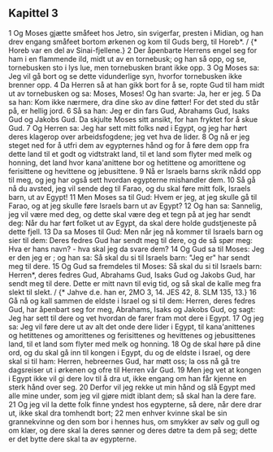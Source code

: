 ## Kapittel 3

1 Og Moses gjætte småfeet hos Jetro, sin svigerfar, presten i Midian, og han drev engang småfeet bortom ørkenen og kom til Guds berg, til Horeb*. / {* Horeb var en del av Sinai-fjellene.}
2 Der åpenbarte Herrens engel seg for ham i en flammende ild, midt ut av en tornebusk; og han så opp, og se, tornebusken sto i lys lue, men tornebusken brant ikke opp.
3 Og Moses sa: Jeg vil gå bort og se dette vidunderlige syn, hvorfor tornebusken ikke brenner opp.
4 Da Herren så at han gikk bort for å se, ropte Gud til ham midt ut av tornebusken og sa: Moses, Moses! Og han svarte: Ja, her er jeg.
5 Da sa han: Kom ikke nærmere, dra dine sko av dine føtter! For det sted du står på, er hellig jord.
6 Så sa han: Jeg er din fars Gud, Abrahams Gud, Isaks Gud og Jakobs Gud. Da skjulte Moses sitt ansikt, for han fryktet for å skue Gud.
7 Og Herren sa: Jeg har sett mitt folks nød i Egypt, og jeg har hørt deres klagerop over arbeidsfogdene; jeg vet hva de lider.
8 Og nå er jeg steget ned for å utfri dem av egypternes hånd og for å føre dem opp fra dette land til et godt og vidtstrakt land, til et land som flyter med melk og honning, det land hvor kana'anittene bor og hetittene og amorittene og ferisittene og hevittene og jebusittene.
9 Nå er Israels barns skrik nådd opp til meg, og jeg har også sett hvordan egypterne mishandler dem.
10 Så gå nå du avsted, jeg vil sende deg til Farao, og du skal føre mitt folk, Israels barn, ut av Egypt!
11 Men Moses sa til Gud: Hvem er jeg, at jeg skulle gå til Farao, og at jeg skulle føre Israels barn ut av Egypt?
12 Og han sa: Sannelig, jeg vil være med deg, og dette skal være deg et tegn på at jeg har sendt deg: Når du har ført folket ut av Egypt, da skal dere holde gudstjeneste på dette fjell.
13 Da sa Moses til Gud: Men når jeg nå kommer til Israels barn og sier til dem: Deres fedres Gud har sendt meg til dere, og de så spør meg: Hva er hans navn? - hva skal jeg da svare dem?
14 Og Gud sa til Moses: Jeg er den jeg er ; og han sa: Så skal du si til Israels barn: "Jeg er" har sendt meg til dere.
15 Og Gud sa fremdeles til Moses: Så skal du si til Israels barn: Herren*, deres fedres Gud, Abrahams Gud, Isaks Gud og Jakobs Gud, har sendt meg til dere. Dette er mitt navn til evig tid, og så skal de kalle meg fra slekt til slekt. / {* Jahve d.e. han er, 2MO 3, 14. JES 42, 8. SLM 135, 13.}
16 Gå nå og kall sammen de eldste i Israel og si til dem: Herren, deres fedres Gud, har åpenbart seg for meg, Abrahams, Isaks og Jakobs Gud, og sagt: Jeg har sett til dere og vet hvordan de farer fram mot dere i Egypt.
17 Og jeg sa: Jeg vil føre dere ut av alt det onde dere lider i Egypt, til kana'anittenes og hetittenes og amorittenes og ferisittenes og hevittenes og jebusittenes land, til et land som flyter med melk og honning.
18 Og de skal høre på dine ord, og du skal gå inn til kongen i Egypt, du og de eldste i Israel, og dere skal si til ham: Herren, hebreernes Gud, har møtt oss; la oss nå gå tre dagsreiser ut i ørkenen og ofre til Herren vår Gud.
19 Men jeg vet at kongen i Egypt ikke vil gi dere lov til å dra ut, ikke engang om han får kjenne en sterk hånd over seg.
20 Derfor vil jeg rekke ut min hånd og slå Egypt med alle mine under, som jeg vil gjøre midt iblant dem; så skal han la dere fare.
21 Og jeg vil la dette folk finne yndest hos egypterne, så dere, når dere drar ut, ikke skal dra tomhendt bort;
22 men enhver kvinne skal be sin grannekvinne og den som bor i hennes hus, om smykker av sølv og gull og om klær, og dere skal la deres sønner og deres døtre ta dem på seg; dette er det bytte dere skal ta av egypterne.
